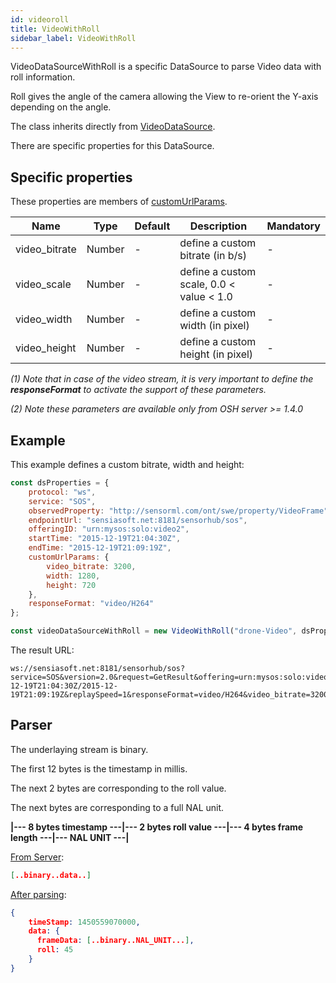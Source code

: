 ```yaml
---
id: videoroll
title: VideoWithRoll
sidebar_label: VideoWithRoll
---
```


VideoDataSourceWithRoll is a specific DataSource to parse Video data with roll information.

Roll gives the angle of the camera allowing the View to re-orient the Y-axis depending on the angle.

The class inherits directly from [VideoDataSource](video.md).

There are specific properties for this DataSource.

## Specific properties

These properties are members of [customUrlParams](index.md#global-configuration).

| Name | Type | Default | Description |  Mandatory 
| ---- | ---- | ------- | --------------- |  ---------
|video_bitrate|Number| - |define a custom bitrate (in b/s)| -
|video_scale|Number| - | define a custom scale, 0.0 < value < 1.0| -
|video_width|Number| - |define a custom width (in pixel)| -
|video_height|Number| - |define a custom height (in pixel)| -

*(1) Note that in case of the video stream, it is very important to define the **responseFormat** to activate the support of these parameters.*

*(2) Note these parameters are available only from OSH server >= 1.4.0*

## Example

This example defines a custom bitrate, width and height:
```jsx
const dsProperties = {
    protocol: "ws",
    service: "SOS",
    observedProperty: "http://sensorml.com/ont/swe/property/VideoFrame",
    endpointUrl: "sensiasoft.net:8181/sensorhub/sos",
    offeringID: "urn:mysos:solo:video2",
    startTime: "2015-12-19T21:04:30Z",
    endTime: "2015-12-19T21:09:19Z",
    customUrlParams: {
        video_bitrate: 3200,
        width: 1280,
        height: 720
    },
    responseFormat: "video/H264"
};

const videoDataSourceWithRoll = new VideoWithRoll("drone-Video", dsProperties);
```

The result URL:

```http
ws://sensiasoft.net:8181/sensorhub/sos?service=SOS&version=2.0&request=GetResult&offering=urn:mysos:solo:video2&observedProperty=http://sensorml.com/ont/swe/property/VideoFrame&temporalFilter=phenomenonTime,2015-12-19T21:04:30Z/2015-12-19T21:09:19Z&replaySpeed=1&responseFormat=video/H264&video_bitrate=3200&video_width=1280&video_height=720
```

## Parser

The underlaying stream is binary.
 
The first 12 bytes is the timestamp in millis.
 
The next 2 bytes are corresponding to the roll value.

The next bytes are corresponding to a full NAL unit.

**|--- 8 bytes timestamp ---|--- 2 bytes roll value ---|--- 4 bytes frame length ---|--- NAL UNIT ---|**

<ins>From Server</ins>:

```json
[..binary..data..]
```

<ins>After parsing</ins>:

```json
{
    timeStamp: 1450559070000,
    data: {
      frameData: [..binary..NAL_UNIT...],
      roll: 45    
    } 
}  
```


